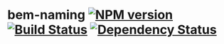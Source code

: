 bem-naming [![NPM version](https://badge.fury.io/js/bem-naming.svg)](http://badge.fury.io/js/bem-naming) [![Build Status](https://travis-ci.org/andrewblond/bem-naming.svg)](https://travis-ci.org/andrewblond/bem-naming) [![Dependency Status](https://gemnasium.com/andrewblond/bem-naming.svg)](https://gemnasium.com/andrewblond/bem-naming)
==========

